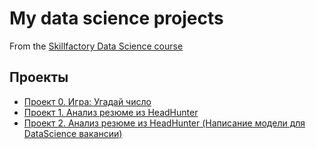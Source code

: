 # My data science projects
From the [Skillfactory Data Science course](https://skillfactory.ru/data-scientist)

## Проекты

* [Проект 0. Игра: Угадай число](https://github.com/g1dcs/sf_hw_g1dcs/tree/main/Project_0)
* [Проект 1. Анализ резюме из HeadHunter](https://github.com/g1dcs/sf_hw_g1dcs/tree/main/project_1)
* [Проект 2. Анализ резюме из HeadHunter (Написание модели для DataScience вакансии)](https://github.com/g1dcs/sf_hw_g1dcs/tree/main/project_2)

